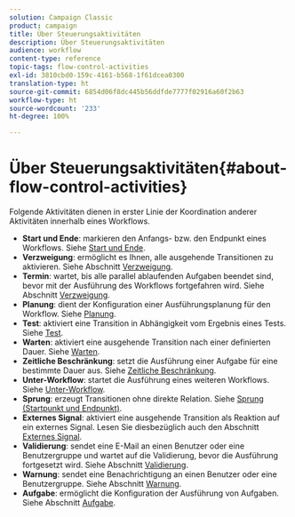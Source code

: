 ```yaml
---
solution: Campaign Classic
product: campaign
title: Über Steuerungsaktivitäten
description: Über Steuerungsaktivitäten
audience: workflow
content-type: reference
topic-tags: flow-control-activities
exl-id: 3810cbd0-159c-4161-b568-1f61dcea0300
translation-type: ht
source-git-commit: 6854d06f8dc445b56ddfde7777f02916a60f2b63
workflow-type: ht
source-wordcount: '233'
ht-degree: 100%

---
```


# Über Steuerungsaktivitäten{#about-flow-control-activities}

Folgende Aktivitäten dienen in erster Linie der Koordination anderer Aktivitäten innerhalb eines Workflows.

* **Start und Ende**: markieren den Anfangs- bzw. den Endpunkt eines Workflows. Siehe [Start und Ende](../../workflow/using/start-and-end.md).
* **Verzweigung**: ermöglicht es Ihnen, alle ausgehende Transitionen zu aktivieren. Siehe Abschnitt [Verzweigung](../../workflow/using/fork.md).
* **Termin**: wartet, bis alle parallel ablaufenden Aufgaben beendet sind, bevor mit der Ausführung des Workflows fortgefahren wird. Siehe Abschnitt [Verzweigung](../../workflow/using/fork.md).
* **Planung**: dient der Konfiguration einer Ausführungsplanung für den Workflow. Siehe [Planung](../../workflow/using/scheduler.md).
* **Test**: aktiviert eine Transition in Abhängigkeit vom Ergebnis eines Tests. Siehe [Test](../../workflow/using/test.md).
* **Warten**: aktiviert eine ausgehende Transition nach einer definierten Dauer. Siehe [Warten](../../workflow/using/wait.md).
* **Zeitliche Beschränkung**: setzt die Ausführung einer Aufgabe für eine bestimmte Dauer aus. Siehe [Zeitliche Beschränkung](../../workflow/using/time-constraint.md).
* **Unter-Workflow**: startet die Ausführung eines weiteren Workflows. Siehe [Unter-Workflow](../../workflow/using/sub-workflow.md).
* **Sprung**: erzeugt Transitionen ohne direkte Relation. Siehe [Sprung (Startpunkt und Endpunkt)](../../workflow/using/jump--start-point-and-end-point-.md).
* **Externes Signal**: aktiviert eine ausgehende Transition als Reaktion auf ein externes Signal. Lesen Sie diesbezüglich auch den Abschnitt [Externes Signal](../../workflow/using/external-signal.md).
* **Validierung**: sendet eine E-Mail an einen Benutzer oder eine Benutzergruppe und wartet auf die Validierung, bevor die Ausführung fortgesetzt wird. Siehe Abschnitt [Validierung](../../workflow/using/approval.md).
* **Warnung**: sendet eine Benachrichtigung an einen Benutzer oder eine Benutzergruppe. Siehe Abschnitt [Warnung](../../workflow/using/alert.md).
* **Aufgabe**: ermöglicht die Konfiguration der Ausführung von Aufgaben. Siehe Abschnitt [Aufgabe](../../workflow/using/task.md).
